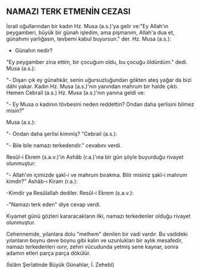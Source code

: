 ## NAMAZI TERK ETMENİN CEZASI

İsrail oğullarından bir kadın Hz. Musa (a.s.)'ya gelir ve:"Ey Allah'ın peygamberi, büyük bir günah işledim, ama pişmanım, Allah'a dua et, günahımı yarlığasın, tevbemi kabul buyursun." der. Hz. Musa (a.s.):

- Günahın nedir?

"Ey peygamber zina ettim, bir çocuğum oldu, bu ço­cuğu öldürdüm." dedi. Musa (a.s.):

"- Dışarı çık ey günahkâr, senin uğursuzluğundan gökten ateş yağar da bizi dâhi yakar. Kadın Hz. Musa (a.s.)'nın yanından mahrum bir halde çıktı. Hemen Ceb­rail (a.s.) Hz. Musa (a.s.)'nın yanına geldi ve:

"- Ey Musa o kadının tövbesini neden reddettin? Ondan daha şerlisini bilmez misin?"

Musa (a.s.):

"- Ondan daha şerlisi kimmiş? "Cebrail (a.s.):

"- Bile bile namazı terkedendir." cevabını verdi.

Resûl-i Ekrem (s.a.v.)'in Ashâb (r.a.)'ına bir gün şöy­le buyurduğu rivayet olunmuştur:

"- Allah'ım içimizde şakî-i ve mahrum bırakma. Bi­lir misiniz şakî-i mahrum kimdir?" Ashâb-ı Kiram (r.a.):

-Kimdir ya Resûlallah dediler. Resûl-i Ekrem (s.a.v.):

-"Namazı terk eden" diye cevap verdi.

Kıyamet günü gözleri kararacakların ilki, namazı terkedenler olduğu rivayet olunmuştur.

Cehennemde, yılanlara dolu "melhem" denilen bir va­di vardır. Bu vadideki yılanların boynu deve boynu gibi kalın ve uzunlukları bir aylık mesafedir, namazı terkedenleri ısırır, zehiri vücudunda yetmiş sene kaynar, sonra adamın etleri parça parça dökülür.

(İslâm Şerîatinde Büyük Günahlar, İ. Zehebî)
